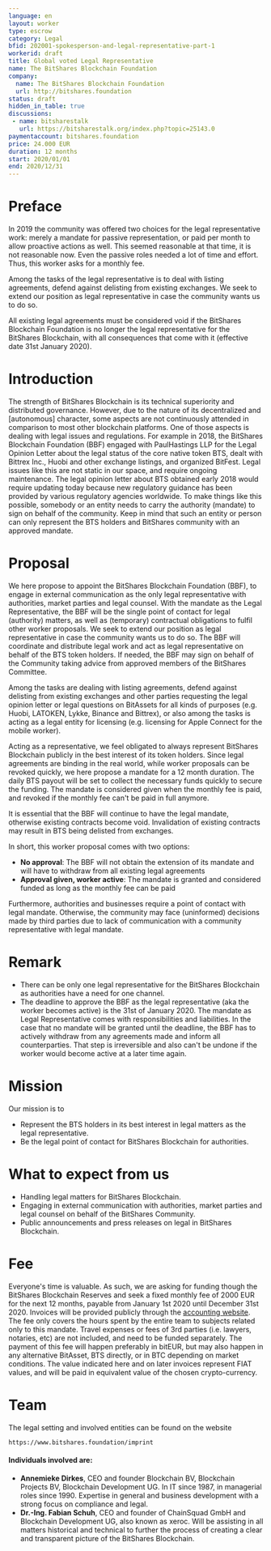 ```yaml
---
language: en
layout: worker
type: escrow
category: Legal
bfid: 202001-spokesperson-and-legal-representative-part-1
workerid: draft
title: Global voted Legal Representative
name: The BitShares Blockchain Foundation
company:
  name: The BitShares Blockchain Foundation
  url: http://bitshares.foundation
status: draft
hidden_in_table: true
discussions:
 - name: bitsharestalk
   url: https://bitsharestalk.org/index.php?topic=25143.0
paymentaccount: bitshares.foundation
price: 24.000 EUR
duration: 12 months
start: 2020/01/01
end: 2020/12/31
---
```


# Preface

In 2019 the community was offered two choices for the legal representative work: merely a mandate for passive representation, or paid per month to allow proactive actions as well.
This seemed reasonable at that time, it is not reasonable now. Even the passive roles needed a lot of time and effort. Thus, this worker asks for a monthly fee.

Among the tasks of the legal representative is to deal with listing agreements, defend against delisting from existing exchanges.
We seek to extend our position as legal representative in case the community wants us to do so.

All existing legal agreements must be considered void if the BitShares Blockchain Foundation is no longer the legal representative for the BitShares Blockchain, with all consequences that come with it (effective date 31st January 2020).

# Introduction

The strength of BitShares Blockchain is its technical superiority and distributed governance. However, due to the nature of its decentralized and [autonomous] character, some aspects are not continuously attended in comparison to most other blockchain platforms. One of those aspects is dealing with legal issues and regulations. For example in 2018, the BitShares Blockchain Foundation (BBF) engaged with PaulHastings LLP for the Legal Opinion Letter about the legal status of the core native token BTS, dealt with Bittrex Inc., Huobi and other exchange listings, and organized BitFest. Legal issues like this are not static in our space, and require ongoing maintenance. The legal opinion letter about BTS obtained early 2018 would require updating today because new regulatory guidance has been provided by various regulatory agencies worldwide. To make things like this possible, somebody or an entity needs to carry the authority (mandate) to sign on behalf of the community. Keep in mind that such an entity or person can only represent the BTS holders and BitShares community with an approved mandate.

# Proposal

We here propose to appoint the BitShares Blockchain Foundation (BBF), to engage in external communication as the
only legal representative with authorities, market parties and legal counsel.
With the mandate as the Legal Representative, the BBF will be the single point of contact for legal (authority) matters,
as well as (temporary) contractual obligations to fulfil other worker proposals. We seek to extend our position as
legal representative in case the community wants us to do so. The BBF will
coordinate and distribute legal work
and act as legal representative on behalf of the BTS token holders. If needed, the BBF may sign on behalf of the
Community taking advice from approved members of the BitShares Committee.

Among the tasks are dealing with listing agreements, defend against delisting from existing exchanges and other parties
requesting the legal opinion letter or legal questions on BitAssets for all kinds of purposes (e.g. Huobi, LATOKEN, Lykke,
Binance and Bittrex), or also among the tasks is acting as a legal entity for licensing (e.g. licensing for Apple Connect for
the mobile worker).

Acting as a representative, we feel obligated to always represent BitShares Blockchain publicly in the best interest of its
token holders. Since legal agreements are binding in the real world, while worker proposals can be revoked quickly, we here
propose a mandate for a 12 month duration.
The daily BTS payout will be set to collect the necessary funds quickly to secure the funding. The mandate is considered
given when the monthly fee is paid,
and revoked if the monthly fee can't be paid in full anymore.

It is essential that the BBF will continue to have the legal mandate, otherwise existing contracts become void. Invalidation of existing contracts may result in BTS being delisted from exchanges.

In short, this worker proposal comes with two options:

- **No approval**: The BBF will not obtain the extension of its mandate and will have to withdraw from all existing legal agreements
- **Approval given, worker active**: The mandate is granted and considered funded as long as the monthly fee can be paid

Furthermore, authorities and businesses require a point of contact with legal mandate. Otherwise, the community may face
(uninformed) decisions made by third parties due to lack of communication with a community representative with legal mandate.

# Remark

 - There can be only one legal representative for the BitShares Blockchain as authorities have a need for one channel.
 - The deadline to approve the BBF as the legal representative (aka the worker becomes active) is the 31st of January 2020.
The mandate as Legal Representative comes with responsibilities and liabilities. In the case that no mandate will be granted
until the deadline, the BBF has to actively withdraw from any agreements made and inform all counterparties. That step is
irreversible and also can't be undone if the worker would become active at a later time again.

# Mission

Our mission is to

-   Represent the BTS holders in its best interest in legal matters as the legal representative.
-   Be the legal point of contact for BitShares Blockchain for authorities.

# What to expect from us

-   Handling legal matters for BitShares Blockchain.
-   Engaging in external communication with authorities, market parties and legal counsel on behalf of the BitShares Community.
-   Public announcements and press releases on legal in BitShares Blockchain.

# Fee

Everyone's time is valuable. As such, we are asking for funding though the BitShares Blockchain Reserves and seek a fixed monthly fee of 2000 EUR for the next 12 months,
payable from January 1st 2020 until December 31st 2020. Invoices will be provided publicly through the [accounting website](https://workers.bitshares.foundation/).
The fee only covers the hours spent by the entire team to subjects related only to this mandate. Travel expenses or fees of 3rd parties (i.e. lawyers, notaries, etc)
are not included, and need to be funded separately. The payment of this fee will happen preferably in bitEUR, but may also happen in any alternative BitAsset,
BTS directly, or in BTC depending on market conditions. The value indicated here and on later invoices represent FIAT values, and will be paid in equivalent value
of the chosen crypto-currency.

# Team

The legal setting and involved entities can be found on the website

    https://www.bitshares.foundation/imprint

#### Individuals involved are:

- **Annemieke Dirkes**, CEO and founder Blockchain BV, Blockchain Projects BV, Blockchain Development UG. In IT since 1987, in managerial roles since 1990. Expertise in general and business development with a strong focus on compliance and legal.
- **Dr.-Ing. Fabian Schuh**, CEO and founder of ChainSquad GmbH and Blockchain Development UG, also known as xeroc. Will be assisting in all matters historical and technical to further the process of creating a clear and transparent picture of the BitShares Blockchain.
